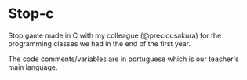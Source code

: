 # Stop-c
Stop game made in C with my colleague (@preciousakura) for the programming classes we had in the end of the first year.

The code comments/variables are in portuguese which is our teacher's main language.
